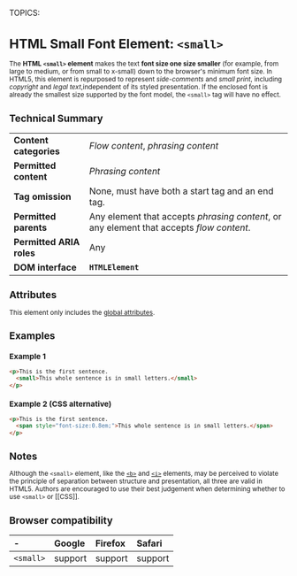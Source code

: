 TOPICS: <small>

# HTML Small Font Element: `<small>`

The **HTML `<small>` element** makes the text **font size one size smaller** (for example, from large
to medium, or from small to x-small) down to the browser's minimum font size.  In HTML5, this
element is repurposed to represent *side-comments* and *small print*, including *copyright* and
*legal text*,independent of its styled presentation.
If the enclosed font is already the smallest size supported by the font model, the `<small>` tag will
have no effect.

## Technical Summary

|  |  |
| :-- | :-- |
| **Content categories** | *Flow content*, *phrasing content* |
| **Permitted content** | *Phrasing content* |
| **Tag omission** | None, must have both a start tag and an end tag.|
| **Permitted parents** | Any element that accepts *phrasing content*, or any element that accepts *flow content*.|
| **Permitted ARIA roles** | Any |
| **DOM interface** | **`HTMLElement`** |

## Attributes

This element only includes the [global attributes](/en/webfrontend/HTML_Global_Attributes).

## Examples

### Example 1

```html
<p>This is the first sentence.
  <small>This whole sentence is in small letters.</small>
</p>
```

### Example 2 (CSS alternative)

```html
<p>This is the first sentence.
  <span style="font-size:0.8em;">This whole sentence is in small letters.</span>
</p>
```

## Notes

Although the `<small>` element, like the [`<b>`](/en/webfrontend/<b>) and
[`<i>`](/en/webfrontend/<i>) elements, may be perceived to violate the principle of separation
between structure and presentation, all three are valid in HTML5. Authors are encouraged to use
their best judgement when determining whether to use `<small>` or [[CSS]].

## Browser compatibility

| - | Google | Firefox | Safari |
| :--- | :--- | :--- | :--- |
| `<small>` | support | support | support |
